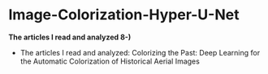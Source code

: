 # Image-Colorization-Hyper-U-Net

__The articles I read and analyzed 8-)__
* The articles I read and analyzed: Colorizing the Past: Deep Learning for the Automatic Colorization of Historical Aerial Images
